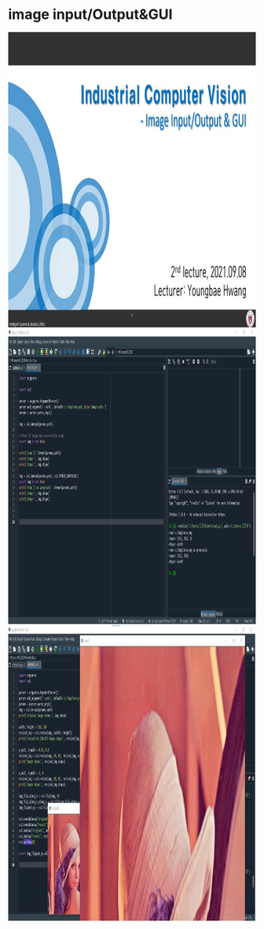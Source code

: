 # **image input/Output&GUI** 

<img src="./image input output.jpg"  width="800" height="600">
<img src="./실습1.jpg"  width="800" height="600">
<img src="./실습 2.jpg"  width="800" height="600">
</p>

